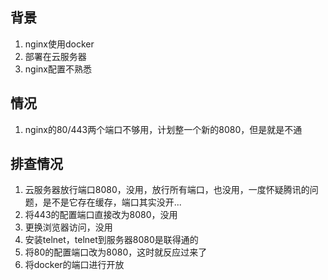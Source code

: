 ## 背景
1. nginx使用docker
2. 部署在云服务器
3. nginx配置不熟悉

## 情况
1. nginx的80/443两个端口不够用，计划整一个新的8080，但是就是不通

## 排查情况
1. 云服务器放行端口8080，没用，放行所有端口，也没用，一度怀疑腾讯的问题，是不是它存在缓存，端口其实没开...
2. 将443的配置端口直接改为8080，没用
3. 更换浏览器访问，没用
4. 安装telnet，telnet到服务器8080是联得通的
5. 将80的配置端口改为8080，这时就反应过来了
6. 将docker的端口进行开放